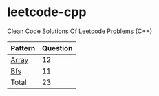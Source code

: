 # leetcode-cpp
Clean Code Solutions Of Leetcode Problems (C++)

| Pattern  | Question |
| --- | --- |
| [Array](https://github.com/gyaliniz/leetcode-cpp/tree/main/Arrays)| 12 |
| [Bfs](https://github.com/gyaliniz/leetcode-cpp/tree/main/Bfs)| 11 |
| Total| 23 |